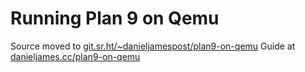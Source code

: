 # Running Plan 9 on Qemu

Source moved to [git.sr.ht/~danieljamespost/plan9-on-qemu](https://git.sr.ht/~danieljamespost/plan9-on-qemu)
Guide at [danieljames.cc/plan9-on-qemu](https://danieljames.cc/plan9-on-qemu/)
